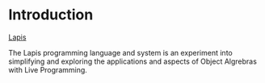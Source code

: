 # Introduction 
[Lapis](https://lapis-lang.org)

The Lapis programming language and system is an experiment into simplifying and exploring the applications and aspects of Object Algrebras with Live Programming.

